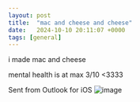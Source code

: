 ```yaml
---
layout: post
title:  "mac and cheese and cheese"
date:   2024-10-10 20:11:07 +0000
tags: [general]
---
```

i made mac and cheese

mental health is at max 3/10
<3333

Sent from Outlook for iOS
![image](https://github.com/user-attachments/assets/936bc409-a72a-408c-90cc-98a15df83a5c)
